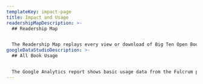 ```yaml
---
templateKey: impact-page
title: Impact and Usage
readershipMapDescription: >-
  ## Readership Map


  The Readership Map replays every view or download of Big Ten Open Books monographs or media components that occurred the previous four weeks.
googleDataStudioDescription: >-
  ## All Book Usage


  The Google Analytics report shows basic usage data from the Fulcrum platform. This includes users, sessions, pageviews, popular titles, and user location for titles in Big Ten Open Books. We are currently gathering data and will display information once some history has been compiled.
---
```

